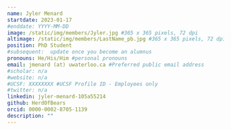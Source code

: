 ```yaml
---
name: Jyler Menard
startdate: 2023-01-17
#enddate: YYYY-MM-DD
image: /static/img/members/Jyler.jpg #365 x 365 pixels, 72 dpi
altimage: /static/img/members/LastName_pb.jpg #365 x 365 pixels, 72 dpi
position: PhD Student
#subsequent:  update once you become an alumnus
pronouns: He/His/Him #personal pronouns
email: jmenard (at) uwaterloo.ca #Preferred public email address
#scholar: n/a
#website: n/a
#UCSF: XXXXXXXX #UCSF Profile ID - Employees only
#twitter: n/a
linkedin: jyler-menard-105a55214
github: HerdOfBears
orcid: 0000-0002-8705-1139
description: ""
---
```

